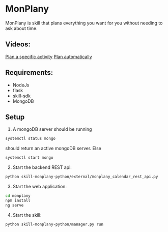 # MonPlany
MonPlany is skill that plans everything you want for you without needing to ask about time.

## Videos:
[Plan a specific activity]()
[Plan automatically]()

## Requirements:

- NodeJs
- flask
- skill-sdk
- MongoDB

## Setup
1) A mongoDB server should be running 
```bash
systemctl status mongo
```
should return an active mongoDB server. Else
```bash
systemctl start mongo
```

2) Start the backend REST api:
```bash
python skill-monplany-python/external/monplany_calendar_rest_api.py
```
3) Start the web application:
```bash
cd monplany
npm install
ng serve
```

4) Start the skill:
```bash
python skill-monplany-python/manager.py run
```
